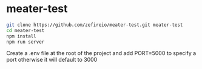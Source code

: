 # meater-test

```sh
git clone https://github.com/zefireio/meater-test.git meater-test
cd meater-test
npm install
npm run server
```

Create a .env file at the root of the project and add PORT=5000 to specify a port otherwise it will default to 3000
